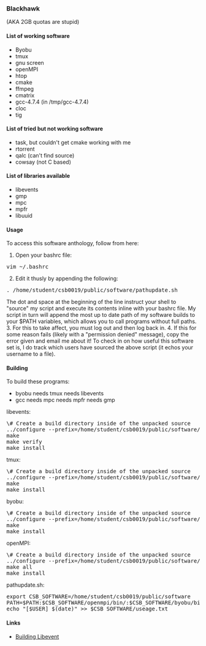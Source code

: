 
### Blackhawk

(AKA 2GB quotas are stupid)

#### List of working software

* Byobu
* tmux
* gnu screen
* openMPI
* htop
* cmake
* ffmpeg
* cmatrix
* gcc-4.7.4 (in /tmp/gcc-4.7.4)
* cloc
* tig

#### List of tried but not working software

* task, but couldn't get cmake working with me
* rtorrent
* qalc (can't find source)
* cowsay (not C based)

#### List of libraries available

* libevents
* gmp
* mpc
* mpfr
* libuuid

#### Usage

To access this software anthology, follow from here:

1. Open your bashrc file:
<pre>
vim ~/.bashrc
</pre>
2. Edit it thusly by appending the following:
<pre>
. /home/student/csb0019/public/software/pathupdate.sh
</pre>
The dot and space at the beginning of the line instruct your shell to "source" my script and execute its contents inline with your bashrc file. My script in turn will append the most up to date path of my software builds to your $PATH variables, which allows you to call programs without full paths.
3. For this to take affect, you must log out and then log back in.
4. If this for some reason fails (likely with a "permission denied" message), copy the error given and email me about it! To check in on how useful this software set is, I do track which users have sourced the above script (it echos your username to a file).

#### Building

To build these programs:

* byobu needs tmux needs libevents
* gcc needs mpc needs mpfr needs gmp

libevents:

<pre>
\# Create a build directory inside of the unpacked source
../configure --prefix=/home/student/csb0019/public/software/libevent/ --disable-static --disable-shared
make
make verify
make install
</pre>

tmux:

<pre>
\# Create a build directory inside of the unpacked source
../configure --prefix=/home/student/csb0019/public/software/tmux/ CFLAGS="-I /home/student/csb0019/software/libevent/include" LDFLAGS="-L/home/student/csb0019/software/libevent/lib"
make
make install
</pre>


byobu:

<pre>
\# Create a build directory inside of the unpacked source
../configure --prefix=/home/student/csb0019/public/software/tmux/
make
make install
</pre>

openMPI:

<pre>
\# Create a build directory inside of the unpacked source
../configure --prefix=/home/student/csb0019/public/software/tmux/
make all
make install
</pre>


pathupdate.sh:

<pre>
export CSB_SOFTWARE=/home/student/csb0019/public/software
PATH=$PATH:$CSB_SOFTWARE/openmpi/bin/:$CSB_SOFTWARE/byobu/bin/:$CSB_SOFTWARE/tmux/bin/
echo "[$USER] $(date)" >> $CSB_SOFTWARE/useage.txt
</pre>

#### Links

* [Building Libevent](http://www.linuxfromscratch.org/blfs/view/svn/basicnet/libevent.html)




